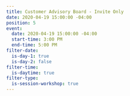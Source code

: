 ```yaml
---
title: Customer Advisory Board - Invite Only
date: 2020-04-19 15:00:00 -04:00
position: 5
event:
  date: 2020-04-19 15:00:00 -04:00
  start-time: 3:00 PM
  end-time: 5:00 PM
filter-date:
  is-day-1: true
  is-day-2: false
filter-time:
  is-daytime: true
filter-type:
  is-session-workshop: true
---
```


